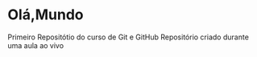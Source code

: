 # Olá,Mundo
 Primeiro Repositótio do curso de Git e GitHub
 Repositório criado durante uma aula ao vivo
